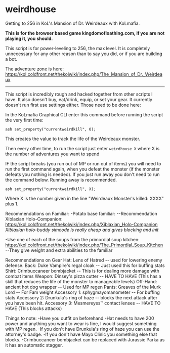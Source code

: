# weirdhouse
Getting to 256 in KoL's Mansion of Dr. Weirdeaux with KoLmafia. 

**This is for the browser based game kingdomofloathing.com, if you are not playing it, you should.**

This script is for power-leveling to 256, the max level. It is completely unnecessary for any other reason than to say you did, or if you are building a bot.

The adventure zone is here:
https://kol.coldfront.net/thekolwiki/index.php/The_Mansion_of_Dr._Weirdeaux

---
This script is incredibly rough and hacked together from other scripts I have. It also doesn't buy, eat/drink, equip, or set your gear. It currently doesn't run first use settings either. Those need to be done here:

In the KoLmafia Graphical CLI enter this command before running the script the very first time:

`ash set_property("currentweirdkill", 0);`

This creates the value to track the life of the Weirdeaux monster.

Then every other time, to run the script just enter `weirdhouse X` where X is the number of adventures you want to spend

IF the script breaks (you run out of MP or run out of items) you will need to run the first command again, when you defeat the monster (if the monster defeats you nothing is needed). If you just run away you don't need to run the command below. Running away is recommended.

`ash set_property("currentweirdkill", X);`

Where X is the number given in the line "Weirdeaux Monster's killed: XXXX" plus 1.

Recommendations on Familiar:
-Potato base familiar: 
--Recommendation Xiblaxian Holo-Companion: https://kol.coldfront.net/thekolwiki/index.php/Xiblaxian_Holo-Companion
_Xiblaxian holo-buddy simcode is really cheap and gives blocking and init_

-Use one of each of the soups from the primordial soup kitchen: https://kol.coldfront.net/thekolwiki/index.php/The_Primordial_Soup_Kitchen
--They give weight and extra abilities to the familiar

Recommendations on Gear
Hat:		Lens of Hatred	-- used for lowering enemy defense.
Back:		Duke Vampire's regal cloak	-- Just used this for buffing stats
Shirt:		Crimbuccaneer bombjacket -- This is for dealing more damage with combat items
Weapon:		Dinsey's pizza cutter -- HAVE TO HAVE (This has a skill that reduces the life of the monster to manageable levels)
Off-Hand:		ancient hot dog wrapper	-- Used for MP regen
Pants:		Greaves of the Murk Lord -- For Fam weight
Accessory 1:		sphygmayomanometer	-- For buffing stats
Accessory 2:		Drunkula's ring of haze	-- blocks the next attack after you have been hit.
Accessory 3:		Mesmereyes™ contact lenses -- HAVE TO HAVE (This blocks attacks)

Things to note:
-Have you outfit on beforehand
-Hat needs to have 200 power and anything you want to wear is fine, I would suggest something with MP regen.
-If you don't have Drunkula's ring of haze you can use the attorney's badge.
-If you don't have Mayo Clinic you something else that blocks.
-Crimbuccaneer bombjacket can be replaced with Jurassic Parka as it has an automatic stagger.
